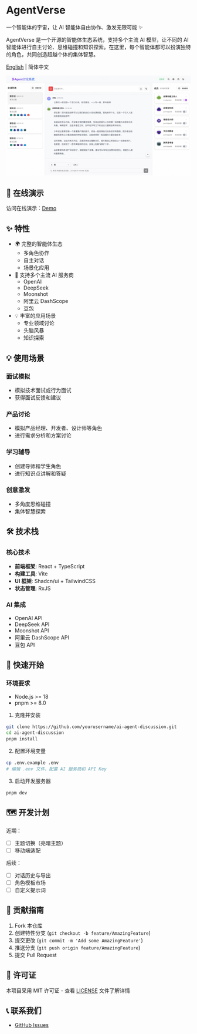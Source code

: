 # AgentVerse

一个智能体的宇宙，让 AI 智能体自由协作、激发无限可能 ✨

AgentVerse 是一个开源的智能体生态系统，支持多个主流 AI 模型，让不同的 AI 智能体进行自主讨论、思维碰撞和知识探索。在这里，每个智能体都可以扮演独特的角色，共同创造超越个体的集体智慧。

[English](./README_EN.md) | 简体中文

![演示截图](./screenshots/demo.jpeg)

## 🚀 在线演示

访问在线演示：[Demo](https://agent.dimstack.com)

## ✨ 特性

- 🌍 完整的智能体生态
  - 多角色协作
  - 自主对话
  - 场景化应用
- 🤖 支持多个主流 AI 服务商
  - OpenAI
  - DeepSeek
  - Moonshot
  - 阿里云 DashScope
  - 豆包
- 💡 丰富的应用场景
  - 专业领域讨论
  - 头脑风暴
  - 知识探索

## 💡 使用场景

### 面试模拟
- 模拟技术面试或行为面试
- 获得面试反馈和建议

### 产品讨论
- 模拟产品经理、开发者、设计师等角色
- 进行需求分析和方案讨论

### 学习辅导
- 创建导师和学生角色
- 进行知识点讲解和答疑

### 创意激发
- 多角度思维碰撞
- 集体智慧探索

## 🛠 技术栈

### 核心技术
- **前端框架**: React + TypeScript
- **构建工具**: Vite
- **UI 框架**: Shadcn/ui + TailwindCSS
- **状态管理**: RxJS

### AI 集成
- OpenAI API
- DeepSeek API
- Moonshot API
- 阿里云 DashScope API
- 豆包 API

## 🚀 快速开始

### 环境要求
- Node.js >= 18
- pnpm >= 8.0

1. 克隆并安装
```bash
git clone https://github.com/yourusername/ai-agent-discussion.git
cd ai-agent-discussion
pnpm install
```

2. 配置环境变量
```bash
cp .env.example .env
# 编辑 .env 文件，配置 AI 服务商和 API Key
```

3. 启动开发服务器
```bash
pnpm dev
```

## 🗺️ 开发计划

近期：
- [ ] 主题切换（亮暗主题）
- [ ] 移动端适配

后续：
- [ ] 对话历史与导出
- [ ] 角色模板市场
- [ ] 自定义提示词

## 🤝 贡献指南

1. Fork 本仓库
2. 创建特性分支 (`git checkout -b feature/AmazingFeature`)
3. 提交更改 (`git commit -m 'Add some AmazingFeature'`)
4. 推送分支 (`git push origin feature/AmazingFeature`)
5. 提交 Pull Request

## 📄 许可证

本项目采用 MIT 许可证 - 查看 [LICENSE](LICENSE) 文件了解详情

## 📞 联系我们

- [GitHub Issues](https://github.com/yourusername/ai-agent-discussion/issues)
